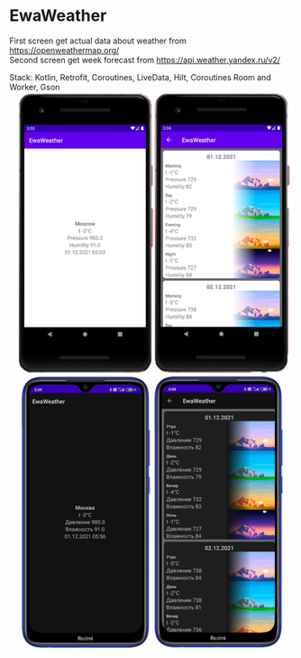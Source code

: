 # EwaWeather
First screen get actual data about weather from https://openweathermap.org/  
Second screen get week forecast from https://api.weather.yandex.ru/v2/

Stack: Kotlin, Retrofit, Coroutines, LiveData, Hilt, Coroutines Room and Worker, Gson
![Image alt](https://raw.githubusercontent.com/eloev/EwaWeather/master/image/preview.png)
